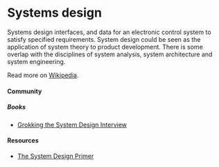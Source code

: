 # Systems design

Systems design interfaces, and data for an electronic control system to satisfy specified requirements. System design could be seen as the application of system theory to product development. There is some overlap with the disciplines of system analysis, system architecture and system engineering.

Read more on [Wikipedia](https://en.wikipedia.org/wiki/Systems_design).

#### Community

##### Books
- [Grokking the System Design Interview](https://www.goodreads.com/book/show/60229084-grokking-the-system-design-interview)

#### Resources
- [The System Design Primer](https://github.com/donnemartin/system-design-primer)
